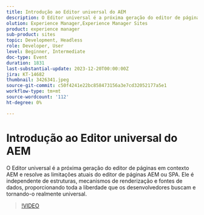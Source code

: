 ```yaml
---
title: Introdução ao Editor universal do AEM
description: O Editor universal é a próxima geração do editor de páginas em contexto AEM e resolve as limitações atuais do editor de páginas AEM ou SPA. Ele é independente de estruturas, mecanismos de renderização e fontes de dados, proporcionando toda a liberdade que os desenvolvedores buscam e tornando-o realmente universal.
olution: Experience Manager,Experience Manager Sites
product: experience manager
sub-product: sites
topic: Development, Headless
role: Developer, User
level: Beginner, Intermediate
doc-type: Event
duration: 1831
last-substantial-update: 2023-12-20T00:00:00Z
jira: KT-14682
thumbnail: 3426341.jpeg
source-git-commit: c50f4241e22bc858473156a3e7cd32052177a5e1
workflow-type: tm+mt
source-wordcount: '112'
ht-degree: 0%

---
```



# Introdução ao Editor universal do AEM

O Editor universal é a próxima geração do editor de páginas em contexto AEM e resolve as limitações atuais do editor de páginas AEM ou SPA. Ele é independente de estruturas, mecanismos de renderização e fontes de dados, proporcionando toda a liberdade que os desenvolvedores buscam e tornando-o realmente universal.

>[!VIDEO](https://video.tv.adobe.com/v/3426341/?learn=on)

